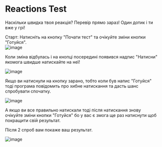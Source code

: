# Reactions Test
Наскільки швидка твоя реакція? Перевір прямо зараз! Один дотик і ти вже у грі!

Старт:    Натисніть на кнопку "Почати тест" та очікуйте зміни кнопки "Готуйся".   
![image](https://github.com/user-attachments/assets/729f7c03-e674-4c4c-9af1-3728349ca3fd)

Коли зміна відбулась і на кнопці посередині появився надпис "Натисни" якомога швидше натискайте на неї!

![image](https://github.com/user-attachments/assets/f9cc9f4b-842a-4111-a6fa-b7c08caf65b7)

Якщо ви натиснули на кнопку зарано, тобто коли був напис "Готуйся" тоді програма повідомить про хибне натискання та дасть шанс спробувати спочатку.

![image](https://github.com/user-attachments/assets/289589e8-1662-43ed-a595-53d62dd57de9)

А якщо ви все правильно натискали тоді після натискання знову очікуйте зміни кнопки "Готуйся" бо у вас є змога ще раз натиснути щоб покращити свій результат.

Після 2 спроб вам покаже ваш результат.

![image](https://github.com/user-attachments/assets/7360b52e-e07e-461b-965c-bb6dcf17d297)
